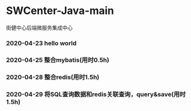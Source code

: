 # SWCenter-Java-main
街健中心后端微服务集成中心

### 2020-04-23 hello world

### 2020-04-25 整合mybatis(用时0.5h)

### 2020-04-28 整合redis(用时1.5h)

### 2020-04-29 将SQL查询数据和redis关联查询，query&save(用时1.5h)
